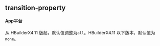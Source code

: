 ## transition-property


<!-- CSSJSON.transition-property.description -->

<!-- CSSJSON.transition-property.syntax -->

<!-- CSSJSON.transition-property.values -->

#### App平台
从 HBuilderX4.11 版起，默认值调整为`all`。HBuilderX4.11 以下版本，默认值为`none`。

<!-- CSSJSON.transition-property.defaultValue -->

<!-- CSSJSON.transition-property.unixTags -->

<!-- CSSJSON.transition-property.compatibility -->

<!-- CSSJSON.transition-property.reference -->
